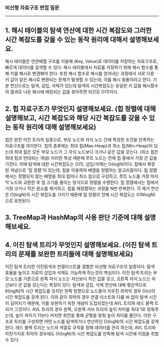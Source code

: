 ### 비선형 자료구조 면접 질문
---

## 1. 해시 테이블의 탐색 연산에 대한 시간 복잡도와 그러한 시간 복잡도를 갖을 수 있는 동작 원리에 대해서 설명해보세요.
해시 테이블은 연관배열 구조를 이용해 (Key, Value)로 데이터를 저장하는 자료구조로, 빠르게 데이터를 검색할 수 있다. 해시 테이블에서 자료를 저장하기 위해
해시 함수를 통해 키를 해시로 변경해야 한다. 또한 해시 함수로 해시를 얻어내는 과정에서 서로 다른 키 값이 같은 해시로 변환되는 문제가 발생할 수 있는데, 이를
해시 충돌이라고 한다.
기본 연산으로는 탐색, 삽입, 삭제가 있는데 탐색의 시간복잡도는 유일한 키 값을 해시함수의 결과로 나온 해시에 매칭되는 값을 찾아주면 되므로 O(1)이다.






## 2. 힙 자료구조가 무엇인지 설명해보세요. (힙 정렬에 대해 설명해보고, 시간 복잡도와 해당 시간 복잡도를 갖을 수 있는 동작 원리에 대해 설명해보세요)
힙은 완전 이진 트리의 일종으로, 부모 노드와 자식 노드 간에 특정한 조건을 만족하는 자료구조를 의미한다.
힙의 종류에는 최대 힙(Max-Heap)과 최소 힙(Min-Heap)이 있는데 최대 힙은 모든 부모 노드가 그 자식 노드보다 크거나 같은 값을 갖는다. (최소 힙은 최대 힙과 반대되는 개념)
이러한 특성 때문에 루트 노드는 전체 힙 중에서 가장 큰 값을 가진다. 이때 탐색에 대한 시간복잡도는 O(1), 삽입/삭제는 O(logN)이다.
힙에서 확장된 개념으로 '힙 정렬'이 있는데, 힙을 이용하여 배열을 정렬하는 알고리즘이다. 힙 정렬에서는 정렬되지 않는 배열을 최대 힙이나 최소 힙으로 구성하고,
루트 노드를 가장 마지막 노드와 교환한 후 힙 크기를 줄이는 방식으로 정렬을 수행한다.
힙 정렬에서는 힙에서 가장 크거나 작은 원소를 제거하고, 힙을 재정렬하는 과정을 N번 반복한다. 각 제거 연산은 O(logN)의 시간 복잡도를 가지기 때문에
힙 정렬의 전체 시간 복잡도는 O(NlogN)으로 표현된다.





## 3. TreeMap과 HashMap의 사용 판단 기준에 대해 설명해보세요.





## 4. 이진 탐색 트리가 무엇인지 설명해보세요. (이진 탐색 트리의 문제를 보완한 트리들에 대해 설명해보세요)
이진 탐색 트리란 이진탐색과 연결리스트를 결합한 비선형 자료구조의 일종이다. 탐색 효율을 높이고 자료의 삽입과 삭제도 가능하게 하는것이 핵심이다.
이진 탐색 트리는 부모 노드를 기준으로 왼쪽 자식 노드는 자신보다 작은 값을 갖고, 오른쪽 자식 노드는 자신보다 큰 값을 갖는다는 특징이 있다.
탐색과 삽입, 삭제 연산에 대해 평균적으로 θ(logN)의 시간 복잡도를 갖지만 한쪽 방향으로 노드들이 치우친 최악의 경우 O(n)의 시간 복잡도를 갖게 된다.
이와 같이 최악의 경우 연결 리스트와 다를 바 없이 탐색 시간이 길어지기 때문에, 이를 보완하기 위한 개념이 도입되었는데 AVL 트리와 레드 블랙 트리가 그것이다.
AVL 트리의 경우 왼쪽, 오른쪽 서브 트리의 높이 차이를 최대 1로 맞춰주는데, 높이 차이가 11보다 커지면 회전을 통해 균형을 맞춰 높이 차이를 줄인다.
이런 구조로 트리를 구성하면 어떤 노드를 탐색하거나 연산하던 O(logN)의 시간 복잡도를 갖게 된다.
레드 블랙 트리는 노드의 색깔로 규칙을 정해 데이터를 관리 하는데, AVL 트리와 마찬가지로 최악의 경우에도 O(logN)의 시간 복잡도를 만족해 탐색 시간에 이점을 취할 수 있다.









